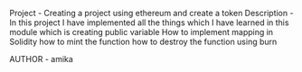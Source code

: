 Project - Creating a project using ethereum and create a token
Description - In this project I have implemented all the things which I have learned in this module 
which is creating public variable 
How to implement mapping in Solidity
how to mint the function
how to destroy the function using burn

AUTHOR - amika
